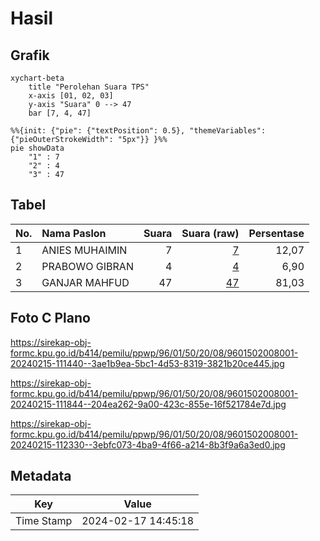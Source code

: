 # Hasil

## Grafik

```mermaid
xychart-beta
    title "Perolehan Suara TPS"
    x-axis [01, 02, 03]
    y-axis "Suara" 0 --> 47
    bar [7, 4, 47]
```

```mermaid
%%{init: {"pie": {"textPosition": 0.5}, "themeVariables": {"pieOuterStrokeWidth": "5px"}} }%%
pie showData
    "1" : 7
    "2" : 4
    "3" : 47
```

## Tabel

| No. | Nama Paslon    | Suara | Suara (raw) | Persentase |
|:--- |:-------------- | -----:| -----------:| ----------:|
| 1   | ANIES MUHAIMIN | 7     | [7][p-1]    | 12,07      |
| 2   | PRABOWO GIBRAN | 4     | [4][p-2]    | 6,90       |
| 3   | GANJAR MAHFUD  | 47    | [47][p-3]   | 81,03      |


[p-1]: https://github.com/gigit-pemilu/pemilu-2024-96-papua-barat-daya/blob/main/pilpres/hitung-suara/sub/96-papua-barat-daya/sub/01-sorong/sub/50-konhir/sub/2008-klarin/sub/001-tps/sub/paslon-1.txt
[p-2]: https://github.com/gigit-pemilu/pemilu-2024-96-papua-barat-daya/blob/main/pilpres/hitung-suara/sub/96-papua-barat-daya/sub/01-sorong/sub/50-konhir/sub/2008-klarin/sub/001-tps/sub/paslon-2.txt
[p-3]: https://github.com/gigit-pemilu/pemilu-2024-96-papua-barat-daya/blob/main/pilpres/hitung-suara/sub/96-papua-barat-daya/sub/01-sorong/sub/50-konhir/sub/2008-klarin/sub/001-tps/sub/paslon-3.txt

## Foto C Plano

https://sirekap-obj-formc.kpu.go.id/b414/pemilu/ppwp/96/01/50/20/08/9601502008001-20240215-111440--3ae1b9ea-5bc1-4d53-8319-3821b20ce445.jpg

https://sirekap-obj-formc.kpu.go.id/b414/pemilu/ppwp/96/01/50/20/08/9601502008001-20240215-111844--204ea262-9a00-423c-855e-16f521784e7d.jpg

https://sirekap-obj-formc.kpu.go.id/b414/pemilu/ppwp/96/01/50/20/08/9601502008001-20240215-112330--3ebfc073-4ba9-4f66-a214-8b3f9a6a3ed0.jpg


## Metadata

| Key        | Value               |
| ---------- | ------------------- |
| Time Stamp | 2024-02-17 14:45:18 |



